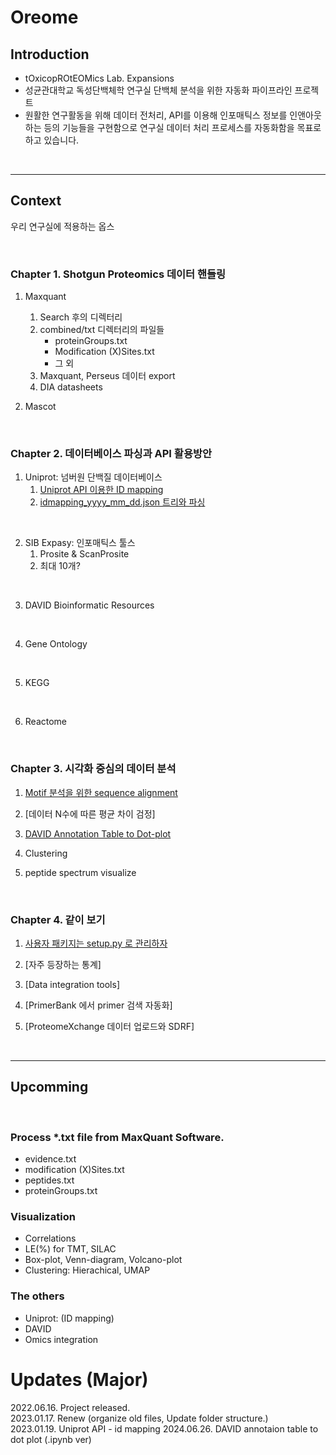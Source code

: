 # __Oreome__
## Introduction
- tOxicopROtEOMics Lab. Expansions
- 성균관대학교 독성단백체학 연구실 단백체 분석을 위한 자동화 파이프라인 프로젝트
- 원활한 연구활동을 위해 데이터 전처리, API를 이용해 인포매틱스 정보를 인앤아웃하는 등의 기능들을 구현함으로 연구실 데이터 처리 프로세스를 자동화함을 목표로 하고 있습니다.


<br>

---

## Context
우리 연구실에 적용하는 옵스

<br>

### Chapter 1. Shotgun Proteomics 데이터 핸들링
1. Maxquant
   1. Search 후의 디렉터리
   2. combined/txt 디렉터리의 파일들
      - proteinGroups.txt
      - Modification (X)Sites.txt
      - 그 외
   3. Maxquant, Perseus 데이터 export
   4. DIA datasheets

2. Mascot
</br>

### Chapter 2. 데이터베이스 파싱과 API 활용방안
1. Uniprot: 넘버원 단백질 데이터베이스
   1. [Uniprot API 이용한 ID mapping][Ext1]
   2. [idmapping_yyyy_mm_dd.json 트리와 파싱][Ext4]

</br>

2. SIB Expasy: 인포매틱스 툴스
   1. Prosite & ScanProsite
   2. 최대 10개?

</br>

3. DAVID Bioinformatic Resources

</br>

4. Gene Ontology

</br>

5. KEGG

</br>

6. Reactome

<br>

### Chapter 3. 시각화 중심의 데이터 분석
1. [Motif 분석을 위한 sequence alignment][Ext2]

2. [데이터 N수에 따른 평균 차이 검정]

3. [DAVID Annotation Table to Dot-plot][Ext5]

4. Clustering

5. peptide spectrum visualize
   
<br>

### Chapter 4. 같이 보기
1. [사용자 패키지는 setup.py 로 관리하자][Ext3]

2. [자주 등장하는 통계]

3. [Data integration tools]

4. [PrimerBank 에서 primer 검색 자동화]

5. [ProteomeXchange 데이터 업로드와 SDRF]

<br>

---

## Upcomming

<br>

### Process *.txt file from MaxQuant Software.
- evidence.txt
- modification (X)Sites.txt
- peptides.txt
- proteinGroups.txt

### Visualization
- Correlations
- LE(%) for TMT, SILAC
- Box-plot, Venn-diagram, Volcano-plot
- Clustering: Hierachical, UMAP


### The others
- Uniprot: (ID mapping)
- DAVID
- Omics integration

# Updates (Major)
2022.06.16. Project released.<br>
2023.01.17. Renew (organize old files, Update folder structure.)<br>
2023.01.19. Uniprot API - id mapping
2024.06.26. DAVID annotaion table to dot plot (.ipynb ver)


[Ext1]:https://github.com/simhc0714/oreome/blob/main/notes/upid_mapping.md
[Ext2]:https://github.com/simhc0714/oreome/blob/main/notes/ptm_logos.md
[Ext3]:https://github.com/simhc0714/oreome/blob/main/notes/setup-py.md
[Ext4]:https://github.com/simhc0714/oreome/blob/main/notes/upidmapping_tree-parse.md
[Ext5]:https://github.com/simhc0714/oreome/blob/main/notes/jupyters/viz_david.ipynb
